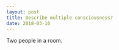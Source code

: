 ```yaml
---
layout: post
title: Describe multiple consciousness?
date: 2018-03-16
---
```


<p>Two people in a room.</p>
